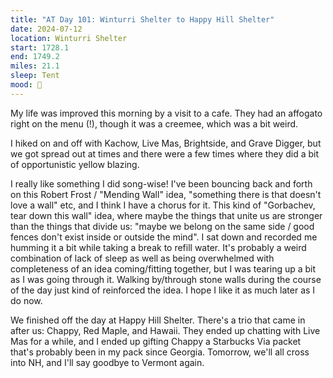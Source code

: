 ```yaml
---
title: "AT Day 101: Winturri Shelter to Happy Hill Shelter"
date: 2024-07-12
location: Winturri Shelter
start: 1728.1
end: 1749.2
miles: 21.1
sleep: Tent
mood: 🙂
---
```

My life was improved this morning by a visit to a cafe. They had an affogato right on the menu (!), though it was a creemee, which was a bit weird.

I hiked on and off with Kachow, Live Mas, Brightside, and Grave Digger, but we got spread out at times and there were a few times where they did a bit of opportunistic yellow blazing.

I really like something I did song-wise! I've been bouncing back and forth on this Robert Frost / "Mending Wall" idea, "something there is that doesn't love a wall" etc, and I think I have a chorus for it. This kind of "Gorbachev, tear down this wall" idea, where maybe the things that unite us are stronger than the things that divide us: "maybe we belong on the same side / good fences don't exist inside or outside the mind". I sat down and recorded me humming it a bit while taking a break to refill water. It's probably a weird combination of lack of sleep as well as being overwhelmed with completeness of an idea coming/fitting together, but I was tearing up a bit as I was going through it. Walking by/through stone walls during the course of the day just kind of reinforced the idea. I hope I like it as much later as I do now.

We finished off the day at Happy Hill Shelter. There's a trio that came in after us: Chappy, Red Maple, and Hawaii. They ended up chatting with Live Mas for a while, and I ended up gifting Chappy a Starbucks Via packet that's probably been in my pack since Georgia. Tomorrow, we'll all cross into NH, and I'll say goodbye to Vermont again.
